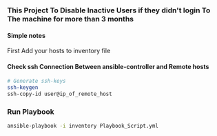 ### This Project To Disable Inactive Users if they didn't login To The machine for more than 3 months 

#### Simple notes

First Add your hosts to inventory file 

#### Check ssh Connection Between ansible-controller and Remote hosts 
 
```bash 
# Generate ssh-keys
ssh-keygen
ssh-copy-id user@ip_of_remote_host
```
### Run Playbook

```bash
ansible-playbook -i inventory Playbook_Script.yml
```

